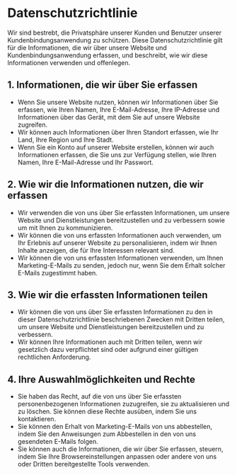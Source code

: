 # Datenschutzrichtlinie

Wir sind bestrebt, die Privatsphäre unserer Kunden und Benutzer unserer Kundenbindungsanwendung zu schützen. Diese Datenschutzrichtlinie gilt für die Informationen, die wir über unsere Website und Kundenbindungsanwendung erfassen, und beschreibt, wie wir diese Informationen verwenden und offenlegen.

## 1. Informationen, die wir über Sie erfassen
 - Wenn Sie unsere Website nutzen, können wir Informationen über Sie erfassen, wie Ihren Namen, Ihre E-Mail-Adresse, Ihre IP-Adresse und Informationen über das Gerät, mit dem Sie auf unsere Website zugreifen.
 - Wir können auch Informationen über Ihren Standort erfassen, wie Ihr Land, Ihre Region und Ihre Stadt.
 - Wenn Sie ein Konto auf unserer Website erstellen, können wir auch Informationen erfassen, die Sie uns zur Verfügung stellen, wie Ihren Namen, Ihre E-Mail-Adresse und Ihr Passwort.

## 2. Wie wir die Informationen nutzen, die wir erfassen
 - Wir verwenden die von uns über Sie erfassten Informationen, um unsere Website und Dienstleistungen bereitzustellen und zu verbessern sowie um mit Ihnen zu kommunizieren.
 - Wir können die von uns erfassten Informationen auch verwenden, um Ihr Erlebnis auf unserer Website zu personalisieren, indem wir Ihnen Inhalte anzeigen, die für Ihre Interessen relevant sind.
 - Wir können die von uns erfassten Informationen verwenden, um Ihnen Marketing-E-Mails zu senden, jedoch nur, wenn Sie dem Erhalt solcher E-Mails zugestimmt haben.

## 3. Wie wir die erfassten Informationen teilen
 - Wir können die von uns über Sie erfassten Informationen zu den in dieser Datenschutzrichtlinie beschriebenen Zwecken mit Dritten teilen, um unsere Website und Dienstleistungen bereitzustellen und zu verbessern.
 - Wir können Ihre Informationen auch mit Dritten teilen, wenn wir gesetzlich dazu verpflichtet sind oder aufgrund einer gültigen rechtlichen Anforderung.

## 4. Ihre Auswahlmöglichkeiten und Rechte
 - Sie haben das Recht, auf die von uns über Sie erfassten personenbezogenen Informationen zuzugreifen, sie zu aktualisieren und zu löschen. Sie können diese Rechte ausüben, indem Sie uns kontaktieren.
 - Sie können den Erhalt von Marketing-E-Mails von uns abbestellen, indem Sie den Anweisungen zum Abbestellen in den von uns gesendeten E-Mails folgen.
 - Sie können auch die Informationen, die wir über Sie erfassen, steuern, indem Sie Ihre Browsereinstellungen anpassen oder andere von uns oder Dritten bereitgestellte Tools verwenden.